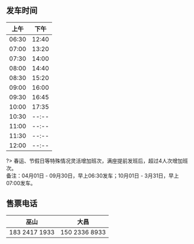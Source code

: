 ## 发车时间

|上午|下午|
|----|----|
|06:30|12:40|
|07:00|13:20|
|07:30|14:00|
|08:00|14:40|
|08:30|15:20|
|09:00|16:00|
|09:30|16:45|
|10:00|17:35|
|10:30|--:--|
|11:00|--:--|
|11:30|--:--|
|12:00|--:--|

?> 春运、节假日等特殊情况灵活增加班次，满座提前发班后，超过4人次增加班次。  
备注：04月01日 - 09月30日，早上06:30发车；10月01日 - 3月31日，早上07:00发车。

## 售票电话

|巫山|大昌|
|----|----|
|183 2417 1933|150 2336 8933|